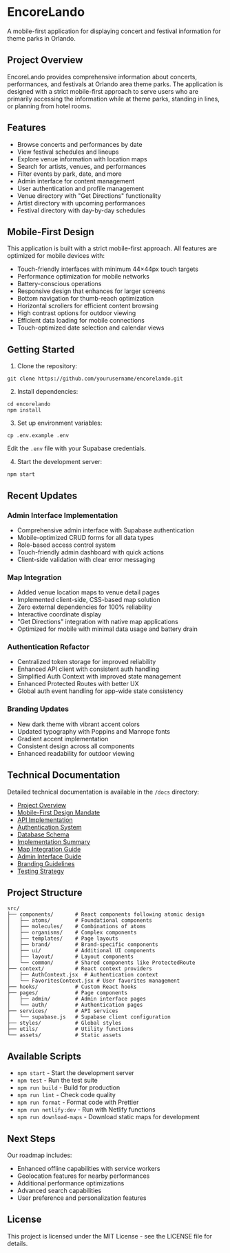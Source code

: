 # EncoreLando

A mobile-first application for displaying concert and festival information for theme parks in Orlando.

## Project Overview

EncoreLando provides comprehensive information about concerts, performances, and festivals at Orlando area theme parks. The application is designed with a strict mobile-first approach to serve users who are primarily accessing the information while at theme parks, standing in lines, or planning from hotel rooms.

## Features

- Browse concerts and performances by date
- View festival schedules and lineups
- Explore venue information with location maps
- Search for artists, venues, and performances
- Filter events by park, date, and more
- Admin interface for content management
- User authentication and profile management
- Venue directory with "Get Directions" functionality
- Artist directory with upcoming performances
- Festival directory with day-by-day schedules

## Mobile-First Design

This application is built with a strict mobile-first approach. All features are optimized for mobile devices with:

- Touch-friendly interfaces with minimum 44×44px touch targets
- Performance optimization for mobile networks
- Battery-conscious operations
- Responsive design that enhances for larger screens
- Bottom navigation for thumb-reach optimization
- Horizontal scrollers for efficient content browsing
- High contrast options for outdoor viewing
- Efficient data loading for mobile connections
- Touch-optimized date selection and calendar views

## Getting Started

1. Clone the repository:
```
git clone https://github.com/yourusername/encorelando.git
```

2. Install dependencies:
```
cd encorelando
npm install
```

3. Set up environment variables:
```
cp .env.example .env
```
Edit the `.env` file with your Supabase credentials.

4. Start the development server:
```
npm start
```

## Recent Updates

### Admin Interface Implementation

- Comprehensive admin interface with Supabase authentication
- Mobile-optimized CRUD forms for all data types
- Role-based access control system
- Touch-friendly admin dashboard with quick actions
- Client-side validation with clear error messaging

### Map Integration

- Added venue location maps to venue detail pages
- Implemented client-side, CSS-based map solution
- Zero external dependencies for 100% reliability
- Interactive coordinate display
- "Get Directions" integration with native map applications
- Optimized for mobile with minimal data usage and battery drain

### Authentication Refactor

- Centralized token storage for improved reliability
- Enhanced API client with consistent auth handling
- Simplified Auth Context with improved state management
- Enhanced Protected Routes with better UX
- Global auth event handling for app-wide state consistency

### Branding Updates

- New dark theme with vibrant accent colors
- Updated typography with Poppins and Manrope fonts
- Gradient accent implementation
- Consistent design across all components
- Enhanced readability for outdoor viewing

## Technical Documentation

Detailed technical documentation is available in the `/docs` directory:

- [Project Overview](docs/project/overview.md)
- [Mobile-First Design Mandate](docs/design/mobile-first-mandate.md)
- [API Implementation](docs/api/api-implementation.md)
- [Authentication System](docs/auth/authentication-system.md)
- [Database Schema](docs/database/schema.sql)
- [Implementation Summary](docs/project/implementation-summary.md)
- [Map Integration Guide](docs/design/map-integration.md)
- [Admin Interface Guide](docs/admin/admin-interface-guide.md)
- [Branding Guidelines](docs/design/brand-guidelines.md)
- [Testing Strategy](docs/testing/testing-strategy.md)

## Project Structure

```
src/
├── components/       # React components following atomic design
│   ├── atoms/        # Foundational components
│   ├── molecules/    # Combinations of atoms
│   ├── organisms/    # Complex components
│   ├── templates/    # Page layouts
│   ├── brand/        # Brand-specific components
│   ├── ui/           # Additional UI components
│   ├── layout/       # Layout components
│   └── common/       # Shared components like ProtectedRoute
├── context/          # React context providers
│   ├── AuthContext.jsx  # Authentication context
│   └── FavoritesContext.jsx # User favorites management
├── hooks/            # Custom React hooks
├── pages/            # Page components
│   ├── admin/        # Admin interface pages
│   └── auth/         # Authentication pages
├── services/         # API services
│   └── supabase.js   # Supabase client configuration
├── styles/           # Global styles
├── utils/            # Utility functions
└── assets/           # Static assets
```

## Available Scripts

- `npm start` - Start the development server
- `npm test` - Run the test suite
- `npm run build` - Build for production
- `npm run lint` - Check code quality
- `npm run format` - Format code with Prettier
- `npm run netlify:dev` - Run with Netlify functions
- `npm run download-maps` - Download static maps for development

## Next Steps

Our roadmap includes:
- Enhanced offline capabilities with service workers
- Geolocation features for nearby performances
- Additional performance optimizations
- Advanced search capabilities
- User preference and personalization features

## License

This project is licensed under the MIT License - see the LICENSE file for details.